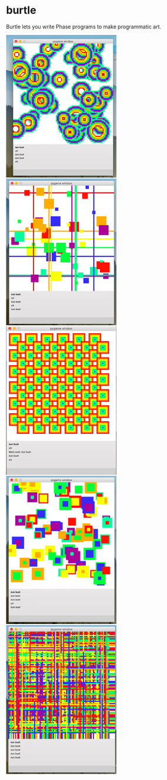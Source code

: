 # burtle

Burtle lets you write Phase programs to make programmatic art.


<img src="static/pic1.png" width="300"><img src="static/pic2.png" width="300"><img src="static/pic3.png" width="300">
<img src="static/pic4.png" width="300"><img src="static/pic5.png" width="300">
